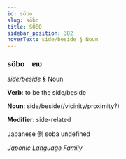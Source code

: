 ```yaml
---
id: söbo
slug: söbo
title: SÖBO
sidebar_position: 382
hoverText: side/beside § Noun
---
```


### söbo&emsp;<span kind="abugida">ɐıʋ</span>

*side/beside* **§** Noun

**Verb**: to be the side/beside

**Noun**: side/beside(/vicinity/proximity?)

**Modifier**: side-related

Japanese 側 soba undefined

*Japonic Language Family*